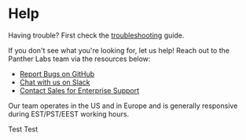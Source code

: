 # Help

Having trouble? First check the [troubleshooting](troubleshooting.md) guide.

If you don't see what you're looking for, let us help! Reach out to the Panther Labs team via the resources below:

* [Report Bugs on GitHub](https://github.com/panther-labs/panther/issues)
* [Chat with us on Slack](https://panther-labs-oss-slackin.herokuapp.com/)
* [Contact Sales for Enterprise Support](https://runpanther.io/request-a-demo/)

Our team operates in the US and in Europe and is generally responsive during EST/PST/EEST working hours.

Test Test

